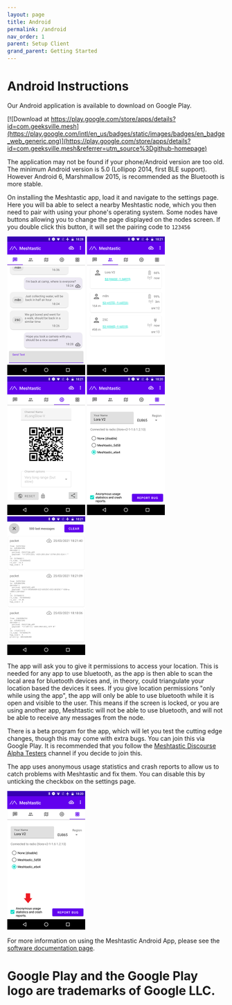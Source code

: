 ```yaml
---
layout: page
title: Android
permalink: /android
nav_order: 1
parent: Setup Client
grand_parent: Getting Started
---
```

# Android Instructions

Our Android application is available to download on Google Play.

[![Download at https://play.google.com/store/apps/details?id=com.geeksville.mesh](https://play.google.com/intl/en_us/badges/static/images/badges/en_badge_web_generic.png)](https://play.google.com/store/apps/details?id=com.geeksville.mesh&referrer=utm_source%3Dgithub-homepage)

The application may not be found if your phone/Android version are too old. The minimum Android version is 5.0 (Lollipop 2014, first BLE support). However Android 6, Marshmallow 2015, is recommended as the Bluetooth is more stable.

On installing the Meshtastic app, load it and navigate to the settings page. Here you will ba able to select a nearby Meshtastic node, which you then need to pair with using your phone's operating system. Some nodes have buttons allowing you to change the page displayed on the nodes screen. If you double click this button, it will set the pairing code to `123456`

[![Messages page](img/android_messages_sm.png)](img/android_messages_sm.png) [![Nodes page](img/android_nodes_sm.png)](img/android_nodes.png) [![Channel page](img/android_channel_sm.png)](img/android_channel.png) [![Settings page](img/android_settings_sm.png)](img/android_settings.png) [![Debug page](img/android_debug_sm.png)](img/android_debug.png)

The app will ask you to give it permissions to access your location. This is needed for any app to use bluetooth, as the app is then able to scan the local area for bluetooth devices and, in theory, could triangulate your location based the devices it sees. If you give location permissions "only while using the app", the app will only be able to use bluetooth while it is open and visible to the user. This means if the screen is locked, or you are using another app, Meshtastic will not be able to use bluetooth, and will not be able to receive any messages from the node.

There is a beta program for the app, which will let you test the cutting edge changes, though this may come with extra bugs. You can join this via Google Play. It is recommended that you follow the [Meshtastic Discourse Alpha Testers](https://meshtastic.discourse.group/c/development/alpha-testers) channel if you decide to join this.

The app uses anonymous usage statistics and crash reports to allow us to catch problems with Meshtastic and fix them. You can disable this by unticking the checkbox on the settings page.

[![Settings page with statistics consent box highlighted](img/android_stats_consent_sm.png)](img/android_stats_consent.png)

For more information on using the Meshtastic Android App, please see the [software documentation page](/pages/software_docs/meshtastic-android.md).
  
  
  
Google Play and the Google Play logo are trademarks of Google LLC.
=======

